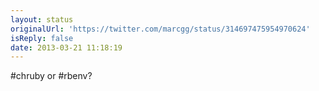 ```yaml
---
layout: status
originalUrl: 'https://twitter.com/marcgg/status/314697475954970624'
isReply: false
date: 2013-03-21 11:18:19
---
```


#chruby or #rbenv?
